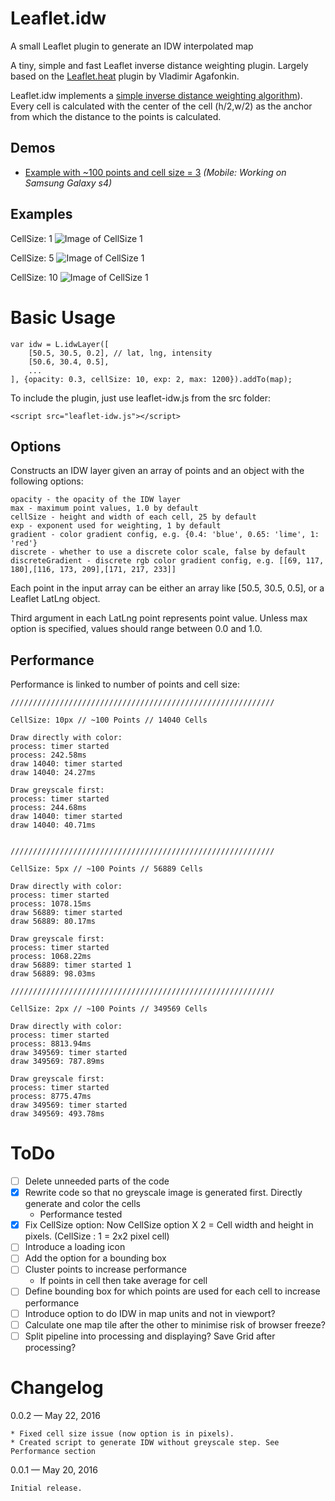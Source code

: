 # Leaflet.idw

A small Leaflet plugin to generate an IDW interpolated map

A tiny, simple and fast Leaflet inverse distance weighting plugin. Largely based on the [Leaflet.heat](https://github.com/Leaflet/Leaflet.heat) plugin by Vladimir Agafonkin.

Leaflet.idw implements a [simple inverse distance weighting algorithm](http://www.gitta.info/ContiSpatVar/de/html/Interpolatio_learningObject2.xhtml)). Every cell is calculated with the center of the cell (h/2,w/2) as the anchor from which the distance to the points is calculated.

## Demos

- [Example with ~100 points and cell size = 3](http://www.geonet.ch/leaflet-idw/) _(Mobile: Working on Samsung Galaxy s4)_

## Examples

CellSize: 1
![Image of CellSize 1](https://github.com/JoranBeaufort/Leaflet.idw/blob/master/example/Example-1px.png)

CellSize: 5
![Image of CellSize 1](https://github.com/JoranBeaufort/Leaflet.idw/blob/master/example/Example-5px.png)

CellSize: 10
![Image of CellSize 1](https://github.com/JoranBeaufort/Leaflet.idw/blob/master/example/Example-10px.png)

# Basic Usage

```
var idw = L.idwLayer([
    [50.5, 30.5, 0.2], // lat, lng, intensity
    [50.6, 30.4, 0.5],
    ...
], {opacity: 0.3, cellSize: 10, exp: 2, max: 1200}).addTo(map);
```

To include the plugin, just use leaflet-idw.js from the src folder:

`<script src="leaflet-idw.js"></script>`

## Options

Constructs an IDW layer given an array of points and an object with the following options:

    opacity - the opacity of the IDW layer
    max - maximum point values, 1.0 by default
    cellSize - height and width of each cell, 25 by default
    exp - exponent used for weighting, 1 by default
    gradient - color gradient config, e.g. {0.4: 'blue', 0.65: 'lime', 1: 'red'}
    discrete - whether to use a discrete color scale, false by default
    discreteGradient - discrete rgb color gradient config, e.g. [[69, 117, 180],[116, 173, 209],[171, 217, 233]]

Each point in the input array can be either an array like [50.5, 30.5, 0.5], or a Leaflet LatLng object.

Third argument in each LatLng point represents point value. Unless max option is specified, values should range between 0.0 and 1.0.

## Performance

Performance is linked to number of points and cell size:

```
///////////////////////////////////////////////////////////

CellSize: 10px // ~100 Points // 14040 Cells

Draw directly with color:
process: timer started
process: 242.58ms
draw 14040: timer started
draw 14040: 24.27ms

Draw greyscale first:
process: timer started
process: 244.68ms
draw 14040: timer started
draw 14040: 40.71ms


///////////////////////////////////////////////////////////

CellSize: 5px // ~100 Points // 56889 Cells

Draw directly with color:
process: timer started
process: 1078.15ms
draw 56889: timer started
draw 56889: 80.17ms

Draw greyscale first:
process: timer started
process: 1068.22ms
draw 56889: timer started 1
draw 56889: 98.03ms

///////////////////////////////////////////////////////////

CellSize: 2px // ~100 Points // 349569 Cells

Draw directly with color:
process: timer started
process: 8813.94ms
draw 349569: timer started
draw 349569: 787.89ms

Draw greyscale first:
process: timer started
process: 8775.47ms
draw 349569: timer started
draw 349569: 493.78ms

```

# ToDo

- [ ] Delete unneeded parts of the code
- [x] Rewrite code so that no greyscale image is generated first. Directly generate and color the cells
  - Performance tested
- [x] Fix CellSize option: Now CellSize option X 2 = Cell width and height in pixels. (CellSize : 1 = 2x2 pixel cell)
- [ ] Introduce a loading icon
- [ ] Add the option for a bounding box
- [ ] Cluster points to increase performance
  - If points in cell then take average for cell
- [ ] Define bounding box for which points are used for each cell to increase performance
- [ ] Introduce option to do IDW in map units and not in viewport?
- [ ] Calculate one map tile after the other to minimise risk of browser freeze?
- [ ] Split pipeline into processing and displaying? Save Grid after processing?

# Changelog

0.0.2 — May 22, 2016

    * Fixed cell size issue (now option is in pixels).
    * Created script to generate IDW without greyscale step. See Performance section

0.0.1 — May 20, 2016

    Initial release.
